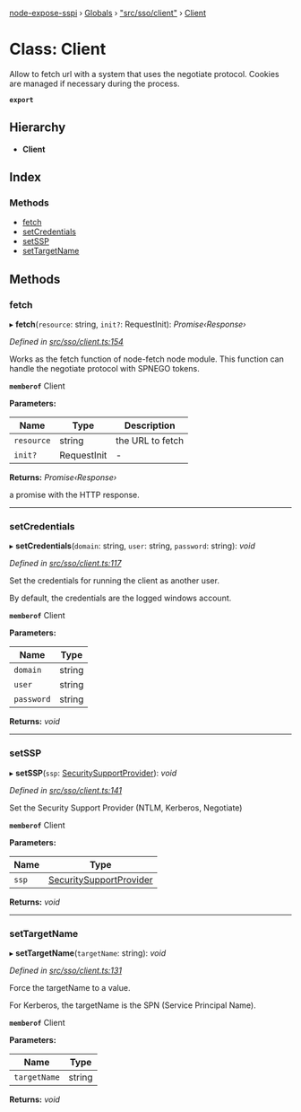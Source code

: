 [node-expose-sspi](../README.md) › [Globals](../globals.md) › ["src/sso/client"](../modules/_src_sso_client_.md) › [Client](_src_sso_client_.client.md)

# Class: Client

Allow to fetch url with a system that uses the negotiate protocol.
Cookies are managed if necessary during the process.

**`export`** 

## Hierarchy

* **Client**

## Index

### Methods

* [fetch](_src_sso_client_.client.md#fetch)
* [setCredentials](_src_sso_client_.client.md#setcredentials)
* [setSSP](_src_sso_client_.client.md#setssp)
* [setTargetName](_src_sso_client_.client.md#settargetname)

## Methods

###  fetch

▸ **fetch**(`resource`: string, `init?`: RequestInit): *Promise‹Response›*

*Defined in [src/sso/client.ts:154](https://github.com/jlguenego/node-expose-sspi/blob/133c769/src/sso/client.ts#L154)*

Works as the fetch function of node-fetch node module.
This function can handle the negotiate protocol with SPNEGO tokens.

**`memberof`** Client

**Parameters:**

Name | Type | Description |
------ | ------ | ------ |
`resource` | string | the URL to fetch |
`init?` | RequestInit | - |

**Returns:** *Promise‹Response›*

a promise with the HTTP response.

___

###  setCredentials

▸ **setCredentials**(`domain`: string, `user`: string, `password`: string): *void*

*Defined in [src/sso/client.ts:117](https://github.com/jlguenego/node-expose-sspi/blob/133c769/src/sso/client.ts#L117)*

Set the credentials for running the client as another user.

By default, the credentials are the logged windows account.

**`memberof`** Client

**Parameters:**

Name | Type |
------ | ------ |
`domain` | string |
`user` | string |
`password` | string |

**Returns:** *void*

___

###  setSSP

▸ **setSSP**(`ssp`: [SecuritySupportProvider](../modules/_lib_sspi_d_.md#securitysupportprovider)): *void*

*Defined in [src/sso/client.ts:141](https://github.com/jlguenego/node-expose-sspi/blob/133c769/src/sso/client.ts#L141)*

Set the Security Support Provider (NTLM, Kerberos, Negotiate)

**`memberof`** Client

**Parameters:**

Name | Type |
------ | ------ |
`ssp` | [SecuritySupportProvider](../modules/_lib_sspi_d_.md#securitysupportprovider) |

**Returns:** *void*

___

###  setTargetName

▸ **setTargetName**(`targetName`: string): *void*

*Defined in [src/sso/client.ts:131](https://github.com/jlguenego/node-expose-sspi/blob/133c769/src/sso/client.ts#L131)*

Force the targetName to a value.

For Kerberos, the targetName is the SPN (Service Principal Name).

**`memberof`** Client

**Parameters:**

Name | Type |
------ | ------ |
`targetName` | string |

**Returns:** *void*
